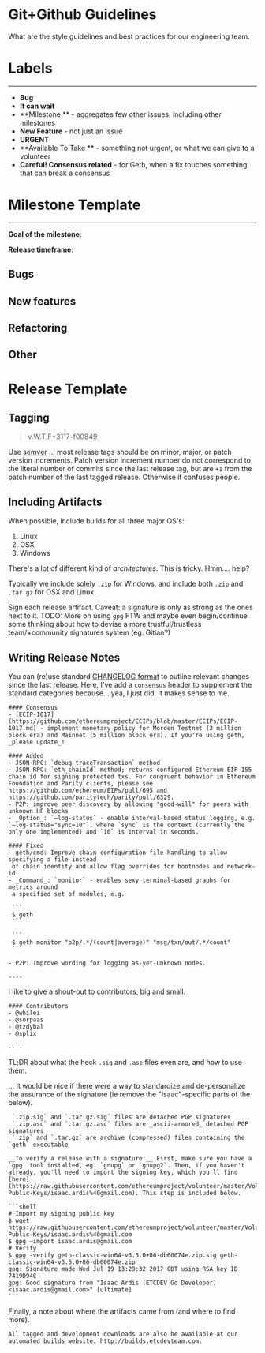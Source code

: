 # Git+Github Guidelines

What are the style guidelines and best practices for our engineering team.

# Labels

---

- **Bug**
- **It can wait**
- **Milestone ** - aggregates few other issues, including other milestones
- **New Feature** - not just an issue
- **URGENT**
- **Available To Take ** - something not urgent, or what we can give to a volunteer
- **Careful! Consensus related** - for Geth, when a fix touches something that can break a consensus

# Milestone Template

---

**Goal of the milestone**:

**Release timeframe**:

## Bugs

## New features

## Refactoring

## Other

# Release Template

## Tagging

> v.W.T.F+3117-f00849

Use [semver](http://semver.org/) ... most release tags should be on minor, major, or patch version increments. Patch version increment number do not correspond to the literal number of commits since the last release tag, but are `+1` from the patch number of the last tagged release. Otherwise it confuses people.

## Including Artifacts

When possible, include builds for all three major OS's: 

1. Linux
2. OSX
3. Windows

There's a lot of different kind of _architectures_. This is tricky. Hmm.... help?

Typically we include solely `.zip` for Windows, and include both `.zip` and `.tar.gz` for OSX and Linux.

Sign each release artifact. Caveat: a signature is only as strong as the ones next to it. TODO: More on using `gpg` FTW and maybe even begin/continue some thinking about how to devise a more trustful/trustless team/+community signatures system (eg. Gitian?) 

## Writing Release Notes

You can (re)use standard [CHANGELOG format](http://keepachangelog.com/) to outline relevant changes since the last release. Here, I've add a `consensus` header to supplement the standard categories because... yea, I just did. It makes sense to me.

    #### Consensus
    - [ECIP-1017](https://github.com/ethereumproject/ECIPs/blob/master/ECIPs/ECIP-1017.md) - implement monetary policy for Morden Testnet (2 million block era) and Mainnet (5 million block era). If you're using geth, _please update_!
    
    #### Added
    - JSON-RPC: `debug_traceTransaction` method
    - JSON-RPC: `eth_chainId` method; returns configured Ethereum EIP-155 chain id for signing protected txs. For congruent behavior in Ethereum Foundation and Parity clients, please see https://github.com/ethereum/EIPs/pull/695 and https://github.com/paritytech/parity/pull/6329.
    - P2P: improve peer discovery by allowing "good-will" for peers with unknown HF blocks
    - _Option_: `—log-status` - enable interval-based status logging, e.g. `—log-status="sync=10"`, where `sync` is the context (currently the only one implemented) and `10` is interval in seconds.
    
    #### Fixed
    - geth/cmd: Improve chain configuration file handling to allow specifying a file instead
     of chain identity and allow flag overrides for bootnodes and network-id.
    - _Command_: `monitor` - enables sexy terminal-based graphs for metrics around
     a specified set of modules, e.g.
    
     ```
     $ geth
     ```
    
     ```
     $ geth monitor "p2p/.*/(count|average)" "msg/txn/out/.*/count"
     ```
    
    - P2P: Improve wording for logging as-yet-unknown nodes.
    
    ----

I like to give a shout-out to contributors, big and small. 

    
    #### Contributors
    - @whilei
    - @sorpaas 
    - @tzdybal
    - @splix
    
    ----

TL;DR about what the heck `.sig` and `.asc` files even are, and how to use them. 

... It would be nice if there were a way to standardize and de-personalize the assurance of the signature (ie remove the "Isaac"-specific parts of the below). 

    
     `.zip.sig` and `.tar.gz.sig` files are detached PGP signatures
     `.zip.asc` and `.tar.gz.asc` files are _ascii-armored_ detached PGP signatures
     `.zip` and `.tar.gz` are archive (compressed) files containing the `geth` executable
    
    __To verify a release with a signature:__ First, make sure you have a `gpg` tool installed, eg. `gnupg` or `gnupg2`. Then, if you haven't already, you'll need to import the signing key, which you'll find [here](https://raw.githubusercontent.com/ethereumproject/volunteer/master/Volunteer-Public-Keys/isaac.ardis%40gmail.com). This step is included below.
    
    ```shell
    # Import my signing public key
    $ wget https://raw.githubusercontent.com/ethereumproject/volunteer/master/Volunteer-Public-Keys/isaac.ardis%40gmail.com
    $ gpg —import isaac.ardis@gmail.com
    # Verify
    $ gpg -verify geth-classic-win64-v3.5.0+86-db60074e.zip.sig geth-classic-win64-v3.5.0+86-db60074e.zip
    gpg: Signature made Wed Jul 19 13:29:32 2017 CDT using RSA key ID 7419D94C
    gpg: Good signature from "Isaac Ardis (ETCDEV Go Developer) <isaac.ardis@gmail.com>" [ultimate]
    ```
    

Finally, a note about where the artifacts came from (and where to find more).

    All tagged and development downloads are also be available at our automated builds website: http://builds.etcdevteam.com.